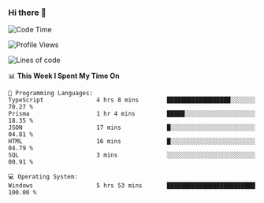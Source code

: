 ### Hi there 👋
<!--START_SECTION:waka-->
![Code Time](http://img.shields.io/badge/Code%20Time-126%20hrs%2052%20mins-blue)

![Profile Views](http://img.shields.io/badge/Profile%20Views-0-blue)

![Lines of code](https://img.shields.io/badge/From%20Hello%20World%20I%27ve%20Written-770.6%20thousand%20lines%20of%20code-blue)

📊 **This Week I Spent My Time On** 

```text
💬 Programming Languages: 
TypeScript               4 hrs 8 mins        ██████████████████░░░░░░░   70.27 % 
Prisma                   1 hr 4 mins         █████░░░░░░░░░░░░░░░░░░░░   18.35 % 
JSON                     17 mins             █░░░░░░░░░░░░░░░░░░░░░░░░   04.81 % 
HTML                     16 mins             █░░░░░░░░░░░░░░░░░░░░░░░░   04.79 % 
SQL                      3 mins              ░░░░░░░░░░░░░░░░░░░░░░░░░   00.91 % 

💻 Operating System: 
Windows                  5 hrs 53 mins       █████████████████████████   100.00 % 
```


<!--END_SECTION:waka-->
<!--
**AnimeruFR/AnimeruFR** is a ✨ _special_ ✨ repository because its `README.md` (this file) appears on your GitHub profile.

Here are some ideas to get you started:

- 🔭 I’m currently working on ...
- 🌱 I’m currently learning ...
- 👯 I’m looking to collaborate on ...
- 🤔 I’m looking for help with ...
- 💬 Ask me about ...
- 📫 How to reach me: ...
- 😄 Pronouns: ...
- ⚡ Fun fact: ...
-->

